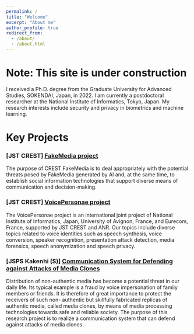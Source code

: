 ```yaml
---
permalink: /
title: "Welcome"
excerpt: "About me"
author_profile: true
redirect_from: 
  - /about/
  - /about.html
---
```


# Note: This site is under construction

I received a Ph.D. degree from the Graduate University for Advanced Studies, SOKENDAI, Japan, in 2022.
I am currently a postdoctoral researcher at the National Institute of Informatics, Tokyo, Japan.
My research interests include security and privacy in biometrics and machine learning.

# Key Projects


### [JST CREST] [FakeMedia project](http://research.nii.ac.jp/~iechizen/crest-e.html)

The purpose of CREST FakeMedia is to deal appropriately with the potential threats posed by FakeMedia generated by AI and, at the same time, to establish social information technologies that support diverse means of communication and decision-making.


### [JST CREST] [VoicePersonae project](https://www.researchgate.net/project/JST-ANR-VoicePersonae-project)

The VoicePersonae project is an international joint project of National Institute of Informatics, Japan, University of Avignon, France, and Eurecom, France, supported by JST CREST and ANR. Our topics include diverse topics related to voice identities such as speech synthesis, voice conversion, speaker recognition, presentation attack detection, media forensics, speech anonymization and speech privacy.

### [JSPS Kakenhi (S)] [Communication System for Defending against Attacks of Media Clones](http://www2c.comm.eng.osaka-u.ac.jp/proj/mc/eindex.html)

Distribution of non-authentic media has become a potential threat in our daily life. Its typical example is a fraud by voice impersonation of family members or friends. It is therefore of great importance to protect the receivers of such non- authentic but skillfully fabricated replicas of authentic media, called media clones, by means of media processing technologies towards safe and reliable society. The purpose of this research project is to realize a communication system that can defend against attacks of media clones.
